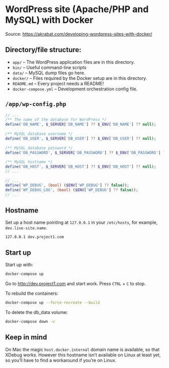 # WordPress site (Apache/PHP and MySQL) with Docker

Source: https://akrabat.com/developing-wordpress-sites-with-docker/

## Directory/file structure:

* `app/` – The WordPress application files are in this directory.
* `bin/` – Useful command-line scripts
* `data/` – MySQL dump files go here.
* `docker/` – Files required by the Docker setup are in this directory.
* `README.md` – Every project needs a README!
* `docker-compose.yml` – Development orchestration config file.

## `/app/wp-config.php`

```php
// ...
/** The name of the database for WordPress */
define('DB_NAME', $_SERVER['DB_NAME'] ?? $_ENV['DB_NAME'] ?? null);
 
/** MySQL database username */
define('DB_USER', $_SERVER['DB_USER'] ?? $_ENV['DB_USER'] ?? null);
 
/** MySQL database password */
define('DB_PASSWORD', $_SERVER['DB_PASSWORD'] ?? $_ENV['DB_PASSWORD'] ?? null);
 
/** MySQL hostname */
define('DB_HOST', $_SERVER['DB_HOST'] ?? $_ENV['DB_HOST'] ?? null);
// ...
```

```php
// ...
define('WP_DEBUG', (bool) ($ENV['WP_DEBUG'] ?? false));
define('WP_DEBUG_LOG', (bool) ($ENV['WP_DEBUG'] ?? false));
// ...
```

## Hostname

Set up a host name pointing at `127.0.0.1` in your `/etc/hosts`, for example, `dev.live-site.name`.

```
127.0.0.1 dev.project1.com
```

## Start up
Start up with:

```bash
docker-compose up
```

Go to http://dev.project1.com and start work. Press `CTRL` + `C` to stop.

To rebuild the containers:

```bash
docker-compose up --force-recreate --build
```

To delete the db_data volume:

```bash
docker-compose down -v
```

## Keep in mind

On Mac the magic `host.docker.internal` domain name is available, so that XDebug works. However this hostname isn’t available on Linux at least yet, so you’ll have to find a workaround if you’re on Linux.
